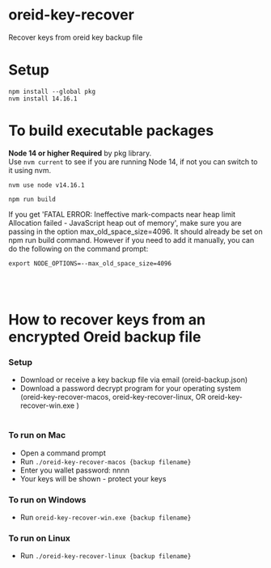 # oreid-key-recover

Recover keys from oreid key backup file

# Setup

```
npm install --global pkg
nvm install 14.16.1
```

# To build executable packages

**Node 14 or higher Required** by pkg library.<br>
Use ```nvm current``` to see if you are running Node 14, if not you can switch to it using nvm.

```
nvm use node v14.16.1
```

```
npm run build
```


If you get 'FATAL ERROR: Ineffective mark-compacts near heap limit Allocation failed - JavaScript heap out of memory', make sure you are passing in the option max_old_space_size=4096. It should already be set on npm run build command. However if you need to add it manually, you can do the following on the command prompt:

```export NODE_OPTIONS=--max_old_space_size=4096```

<br><br>
# How to recover keys from an encrypted Oreid backup file

### Setup
- Download or receive a key backup file via email (oreid-backup.json)
- Download a password decrypt program for your operating system (oreid-key-recover-macos, oreid-key-recover-linux, OR oreid-key-recover-win.exe )
<br><br>
### To run on Mac
- Open a command prompt
- Run ```./oreid-key-recover-macos {backup filename}```
- Enter you wallet password: nnnn
- Your keys will be shown - protect your keys

### To run on Windows
- Run ```oreid-key-recover-win.exe {backup filename}```

### To run on Linux
- Run ```./oreid-key-recover-linux {backup filename}```

